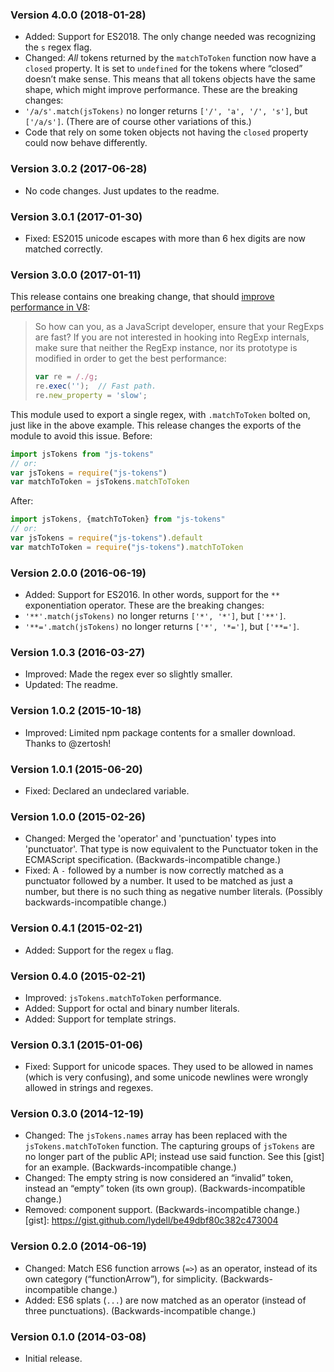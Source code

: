 ### Version 4.0.0 (2018-01-28) ###
- Added: Support for ES2018. The only change needed was recognizing the `s`
  regex flag.
- Changed: _All_ tokens returned by the `matchToToken` function now have a
  `closed` property. It is set to `undefined` for the tokens where “closed”
  doesn’t make sense. This means that all tokens objects have the same shape,
  which might improve performance.
These are the breaking changes:
- `'/a/s'.match(jsTokens)` no longer returns `['/', 'a', '/', 's']`, but
  `['/a/s']`. (There are of course other variations of this.)
- Code that rely on some token objects not having the `closed` property could
  now behave differently.
### Version 3.0.2 (2017-06-28) ###
- No code changes. Just updates to the readme.
### Version 3.0.1 (2017-01-30) ###
- Fixed: ES2015 unicode escapes with more than 6 hex digits are now matched
  correctly.
### Version 3.0.0 (2017-01-11) ###
This release contains one breaking change, that should [improve performance in
V8][v8-perf]:
> So how can you, as a JavaScript developer, ensure that your RegExps are fast?
> If you are not interested in hooking into RegExp internals, make sure that
> neither the RegExp instance, nor its prototype is modified in order to get the
> best performance:
>
> ```js
> var re = /./g;
> re.exec('');  // Fast path.
> re.new_property = 'slow';
> ```
This module used to export a single regex, with `.matchToToken` bolted
on, just like in the above example. This release changes the exports of
the module to avoid this issue.
Before:
```js
import jsTokens from "js-tokens"
// or:
var jsTokens = require("js-tokens")
var matchToToken = jsTokens.matchToToken
```
After:
```js
import jsTokens, {matchToToken} from "js-tokens"
// or:
var jsTokens = require("js-tokens").default
var matchToToken = require("js-tokens").matchToToken
```
[v8-perf]: http://v8project.blogspot.se/2017/01/speeding-up-v8-regular-expressions.html
### Version 2.0.0 (2016-06-19) ###
- Added: Support for ES2016. In other words, support for the `**` exponentiation
  operator.
These are the breaking changes:
- `'**'.match(jsTokens)` no longer returns `['*', '*']`, but `['**']`.
- `'**='.match(jsTokens)` no longer returns `['*', '*=']`, but `['**=']`.
### Version 1.0.3 (2016-03-27) ###
- Improved: Made the regex ever so slightly smaller.
- Updated: The readme.
### Version 1.0.2 (2015-10-18) ###
- Improved: Limited npm package contents for a smaller download. Thanks to
  @zertosh!
### Version 1.0.1 (2015-06-20) ###
- Fixed: Declared an undeclared variable.
### Version 1.0.0 (2015-02-26) ###
- Changed: Merged the 'operator' and 'punctuation' types into 'punctuator'. That
  type is now equivalent to the Punctuator token in the ECMAScript
  specification. (Backwards-incompatible change.)
- Fixed: A `-` followed by a number is now correctly matched as a punctuator
  followed by a number. It used to be matched as just a number, but there is no
  such thing as negative number literals. (Possibly backwards-incompatible
  change.)
### Version 0.4.1 (2015-02-21) ###
- Added: Support for the regex `u` flag.
### Version 0.4.0 (2015-02-21) ###
- Improved: `jsTokens.matchToToken` performance.
- Added: Support for octal and binary number literals.
- Added: Support for template strings.
### Version 0.3.1 (2015-01-06) ###
- Fixed: Support for unicode spaces. They used to be allowed in names (which is
  very confusing), and some unicode newlines were wrongly allowed in strings and
  regexes.
### Version 0.3.0 (2014-12-19) ###
- Changed: The `jsTokens.names` array has been replaced with the
  `jsTokens.matchToToken` function. The capturing groups of `jsTokens` are no
  longer part of the public API; instead use said function. See this [gist] for
  an example. (Backwards-incompatible change.)
- Changed: The empty string is now considered an “invalid” token, instead an
  “empty” token (its own group). (Backwards-incompatible change.)
- Removed: component support. (Backwards-incompatible change.)
[gist]: https://gist.github.com/lydell/be49dbf80c382c473004
### Version 0.2.0 (2014-06-19) ###
- Changed: Match ES6 function arrows (`=>`) as an operator, instead of its own
  category (“functionArrow”), for simplicity. (Backwards-incompatible change.)
- Added: ES6 splats (`...`) are now matched as an operator (instead of three
  punctuations). (Backwards-incompatible change.)
### Version 0.1.0 (2014-03-08) ###
- Initial release.
